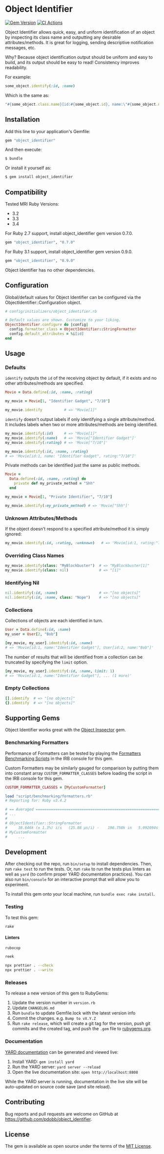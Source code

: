 # Object Identifier

[![Gem Version](https://img.shields.io/github/v/release/pdobb/object_identifier)](https://img.shields.io/github/v/release/pdobb/object_identifier)
[![CI Actions](https://github.com/pdobb/object_identifier/actions/workflows/ci.yml/badge.svg)](https://github.com/pdobb/object_identifier/actions)

Object Identifier allows quick, easy, and uniform identification of an object by inspecting its class name and outputting any desirable attributes/methods. It is great for logging, sending descriptive notification messages, etc.

Why? Because object identification output should be uniform and easy to build, and its output should be easy to read! Consistency improves readability.

For example:

```ruby
some_object.identify(:id, :name)
```

Which is the same as:

```ruby
"#{some_object.class.name}[id:#{some_object.id}, name:\"#{some_object.name}\"]"
```

## Installation

Add this line to your application's Gemfile:

```ruby
gem "object_identifier"
```

And then execute:

```sh
$ bundle
```

Or install it yourself as:

```sh
$ gem install object_identifier
```

## Compatibility

Tested MRI Ruby Versions:

- 3.2
- 3.3
- 3.4

For Ruby 2.7 support, install object_identifier gem version 0.7.0.

```ruby
gem "object_identifier", "0.7.0"
```

For Ruby 3.1 support, install object_identifier gem version 0.9.0.

```ruby
gem "object_identifier", "0.9.0"
```

Object Identifier has no other dependencies.

## Configuration

Global/default values for Object Identifier can be configured via the ObjectIdentifier::Configuration object.

```ruby
# config/initializers/object_identifier.rb

# Default values are shown. Customize to your liking.
ObjectIdentifier.configure do |config|
  config.formatter_class = ObjectIdentifier::StringFormatter
  config.default_attributes = %i[id]
end
```

## Usage

### Defaults

`identify` outputs the `id` of the receiving object by default, if it exists and no other attributes/methods are specified.

```ruby
Movie = Data.define(:id, :name, :rating)

my_movie = Movie[1, "Identifier Gadget", "7/10"]

my_movie.identify          # => "Movie[1]"
```

`identify` doesn't output labels if only identifying a single attribute/method. It includes labels when two or more attributes/methods are being identified.

```ruby
my_movie.identify(:id)     # => "Movie[1]"
my_movie.identify(:name)   # => 'Movie["Identifier Gadget"]'
my_movie.identify(:rating) # => 'Movie["7/10"]'

my_movie.identify(:id, :name, :rating)
# => 'Movie[id:1, name: "Identifier Gadget", rating:"7/10"]'
```

Private methods can be identified just the same as public methods.

```ruby
Movie =
  Data.define(:id, :name, :rating) do
    private def my_private_method = "Shh"
  end

my_movie = Movie[1, "Private Identifier", "7/10"]

my_movie.identify(:my_private_method) # => 'Movie["Shh"]'
```

### Unknown Attributes/Methods

If the object doesn't respond to a specified attribute/method it is simply ignored:

```ruby
my_movie.identify(:id, :rating, :unknown)   # => 'Movie[id:1, rating:"7/10"]'
```

### Overriding Class Names

```ruby
my_movie.identify(class: "MyBlockbuster")  # => "MyBlockbuster[1]"
my_movie.identify(class: nil)              # => "[1]"
```

### Identifying Nil

```ruby
nil.identify(:id, :name)                   # => "[no objects]"
nil.identify(:id, :name, class: "Nope")    # => "[no objects]"
```

### Collections

Collections of objects are each identified in turn.

```ruby
User = Data.define(:id, :name)
my_user = User[2, "Bob"]

[my_movie, my_user].identify(:id, :name)
# => 'Movie[id:1, name:"Identifier Gadget"], User[id:2, name:"Bob"]'
```

The number of results that will be identified from a collection can be truncated by specifying the `limit` option.

```ruby
[my_movie, my_user].identify(:id, :name, limit: 1)
# => 'Movie[id:1, name:"Identifier Gadget"], ... (1 more)'
```

### Empty Collections

```ruby
[].identify  # => "[no objects]"
{}.identify  # => "[no objects]"
```

## Supporting Gems

Object Identifier works great with the [Object Inspector](https://github.com/pdobb/object_inspector) gem.

### Benchmarking Formatters

Performance of Formatters can be tested by playing the [Formatters Benchmarking Scripts](https://github.com/pdobb/object_identifier/blob/master/script/benchmarking/formatters.rb) in the IRB console for this gem.

Custom Formatters may be similarly gauged for comparison by putting them into constant array `CUSTOM_FORMATTER_CLASSES` before loading the script in the IRB console for this gem.

```ruby
CUSTOM_FORMATTER_CLASSES = [MyCustomFormatter]

load "script/benchmarking/formatters.rb"
# Reporting for: Ruby v3.4.2

# == Averaged ============================================================
# ...
#
# ObjectIdentifier::StringFormatter
#     38.646k (± 1.3%) i/s   (25.88 μs/i) -    196.758k in   5.092094s
# MyCustomFormatter
#     ...
```

## Development

After checking out the repo, run `bin/setup` to install dependencies. Then, run `rake test` to run the tests. Or, run `rake` to run the tests plus linters as well as `yard` (to confirm proper YARD documentation practices). You can also run `bin/console` for an interactive prompt that will allow you to experiment.

To install this gem onto your local machine, run `bundle exec rake install`.

### Testing

To test this gem:

```bash
rake
```

#### Linters

```bash
rubocop

reek

npx prettier . --check
npx prettier . --write
```

### Releases

To release a new version of this gem to RubyGems:

1. Update the version number in `version.rb`
2. Update `CHANGELOG.md`
3. Run `bundle` to update Gemfile.lock with the latest version info
4. Commit the changes. e.g. `Bump to vX.Y.Z`
5. Run `rake release`, which will create a git tag for the version, push git commits and the created tag, and push the `.gem` file to [rubygems.org](https://rubygems.org).

### Documentation

[YARD documentation](https://yardoc.org/index.html) can be generated and viewed live:

1. Install YARD: `gem install yard`
2. Run the YARD server: `yard server --reload`
3. Open the live documentation site: `open http://localhost:8808`

While the YARD server is running, documentation in the live site will be auto-updated on source code save (and site reload).

## Contributing

Bug reports and pull requests are welcome on GitHub at https://github.com/pdobb/object_identifier.

## License

The gem is available as open source under the terms of the [MIT License](https://opensource.org/licenses/MIT).
